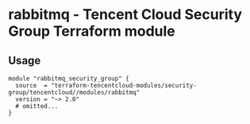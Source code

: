 # rabbitmq - Tencent Cloud Security Group Terraform module
## Usage
```hcl
module "rabbitmq_security_group" {
  source  = "terraform-tencentcloud-modules/security-group/tencentcloud//modules/rabbitmq"
  version = "~> 2.0"
  # omitted...
}
```
<!-- BEGINNING OF PRE-COMMIT-TERRAFORM DOCS HOOK -->
<!-- END OF PRE-COMMIT-TERRAFORM DOCS HOOK -->

